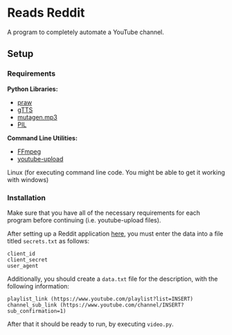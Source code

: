 # Reads Reddit
A program to completely automate a YouTube channel.

## Setup

### Requirements

**Python Libraries:**
* [praw](https://praw.readthedocs.io/en/latest/)
* [gTTS](https://pypi.org/project/gTTS/)
* [mutagen.mp3](https://mutagen.readthedocs.io/en/latest/index.html)
* [PIL](https://pillow.readthedocs.io/en/stable/)

**Command Line Utilities:**
* [FFmpeg](https://ffmpeg.org/)
* [youtube-upload](https://github.com/tokland/youtube-upload)

Linux (for executing command line code. You might be able to get it working with windows)

### Installation

Make sure that you have all of the necessary requirements for each program before continuing (i.e. youtube-upload files).

After setting up a Reddit application [here](https://www.reddit.com/prefs/apps/), you must enter the data into a file titled `secrets.txt` as follows:

```
client_id
client_secret
user_agent
```

Additionally, you should create a `data.txt` file for the description, with the following information:

```
playlist_link (https://www.youtube.com/playlist?list=INSERT)
channel_sub_link (https://www.youtube.com/channel/INSERT?sub_confirmation=1)
```

After that it should be ready to run, by executing `video.py`.